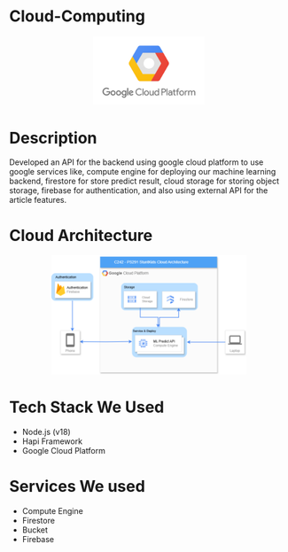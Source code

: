 # Cloud-Computing
<div align="center">
<img src="https://github.com/StuntKids/.github/blob/c0f9eabbc97b65319c4c18ac62131e91f9bb2c1c/gcp%20platform%20new.png" width="40%" height="40%">
</div>

# Description
Developed an API for the backend using google cloud platform to use google services like, compute engine for deploying our machine learning backend, firestore for store predict result, cloud storage for storing object storage, firebase for authentication, and also using external API for the article features.

# Cloud Architecture
<div align="center">
<img src="https://github.com/StuntKids/.github/blob/c0f9eabbc97b65319c4c18ac62131e91f9bb2c1c/architec.drawio.png"width="70%" height="70%">
</div>

# Tech Stack We Used
- Node.js (v18)
- Hapi Framework
- Google Cloud Platform

# Services We used
- Compute Engine
- Firestore
- Bucket
- Firebase

